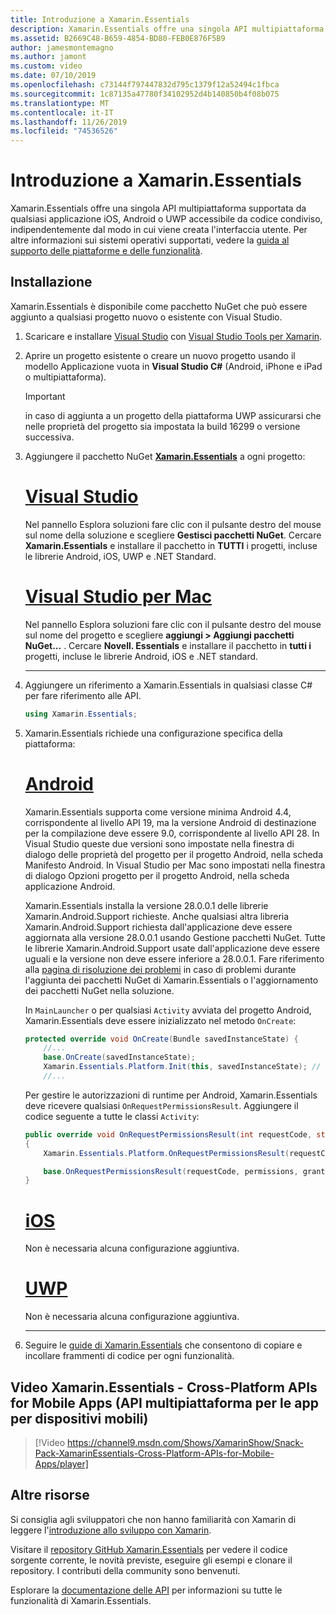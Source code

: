```yaml
---
title: Introduzione a Xamarin.Essentials
description: Xamarin.Essentials offre una singola API multipiattaforma supportata da qualsiasi applicazione iOS, Android o UWP accessibile da codice condiviso, indipendentemente dal modo in cui viene creata l'interfaccia utente.
ms.assetid: B2669C48-B659-4854-BD80-FEB0E876F5B9
author: jamesmontemagno
ms.author: jamont
ms.custom: video
ms.date: 07/10/2019
ms.openlocfilehash: c73144f797447832d795c1379f12a52494c1fbca
ms.sourcegitcommit: 1c87135a47780f34102952d4b140850b4f08b075
ms.translationtype: MT
ms.contentlocale: it-IT
ms.lasthandoff: 11/26/2019
ms.locfileid: "74536526"
---
```

# <a name="get-started-with-xamarinessentials"></a>Introduzione a Xamarin.Essentials

Xamarin.Essentials offre una singola API multipiattaforma supportata da qualsiasi applicazione iOS, Android o UWP accessibile da codice condiviso, indipendentemente dal modo in cui viene creata l'interfaccia utente. Per altre informazioni sui sistemi operativi supportati, vedere la [guida al supporto delle piattaforme e delle funzionalità](platform-feature-support.md).

## <a name="installation"></a>Installazione

Xamarin.Essentials è disponibile come pacchetto NuGet che può essere aggiunto a qualsiasi progetto nuovo o esistente con Visual Studio.

1. Scaricare e installare [Visual Studio](https://visualstudio.microsoft.com/) con [Visual Studio Tools per Xamarin](~/get-started/installation/index.md).

2. Aprire un progetto esistente o creare un nuovo progetto usando il modello Applicazione vuota in **Visual Studio C#**  (Android, iPhone e iPad o multipiattaforma).

    > [!IMPORTANT]
    > in caso di aggiunta a un progetto della piattaforma UWP assicurarsi che nelle proprietà del progetto sia impostata la build 16299 o versione successiva.

3. Aggiungere il pacchetto NuGet [**Xamarin.Essentials**](https://www.nuget.org/packages/Xamarin.Essentials/) a ogni progetto:

    <!--markdownlint-disable MD023 -->
    # <a name="visual-studiotabwindows"></a>[Visual Studio](#tab/windows)

    Nel pannello Esplora soluzioni fare clic con il pulsante destro del mouse sul nome della soluzione e scegliere **Gestisci pacchetti NuGet**. Cercare **Xamarin.Essentials** e installare il pacchetto in **TUTTI** i progetti, incluse le librerie Android, iOS, UWP e .NET Standard.

    # <a name="visual-studio-for-mactabmacos"></a>[Visual Studio per Mac](#tab/macos)

    Nel pannello Esplora soluzioni fare clic con il pulsante destro del mouse sul nome del progetto e scegliere **aggiungi > Aggiungi pacchetti NuGet...** . Cercare **Novell. Essentials** e installare il pacchetto in **tutti i** progetti, incluse le librerie Android, iOS e .NET standard.

    -----

4. Aggiungere un riferimento a Xamarin.Essentials in qualsiasi classe C# per fare riferimento alle API.

    ```csharp
    using Xamarin.Essentials;
    ```

5. Xamarin.Essentials richiede una configurazione specifica della piattaforma:

    # <a name="androidtabandroid"></a>[Android](#tab/android)

    Xamarin.Essentials supporta come versione minima Android 4.4, corrispondente al livello API 19, ma la versione Android di destinazione per la compilazione deve essere 9.0, corrispondente al livello API 28. In Visual Studio queste due versioni sono impostate nella finestra di dialogo delle proprietà del progetto per il progetto Android, nella scheda Manifesto Android. In Visual Studio per Mac sono impostati nella finestra di dialogo Opzioni progetto per il progetto Android, nella scheda applicazione Android.

    Xamarin.Essentials installa la versione 28.0.0.1 delle librerie Xamarin.Android.Support richieste. Anche qualsiasi altra libreria Xamarin.Android.Support richiesta dall'applicazione deve essere aggiornata alla versione 28.0.0.1 usando Gestione pacchetti NuGet. Tutte le librerie Xamarin.Android.Support usate dall'applicazione deve essere uguali e la versione non deve essere inferiore a 28.0.0.1. Fare riferimento alla [pagina di risoluzione dei problemi](troubleshooting.md) in caso di problemi durante l'aggiunta dei pacchetti NuGet di Xamarin.Essentials o l'aggiornamento dei pacchetti NuGet nella soluzione.

    In `MainLauncher` o per qualsiasi `Activity` avviata del progetto Android, Xamarin.Essentials deve essere inizializzato nel metodo `OnCreate`:

    ```csharp
    protected override void OnCreate(Bundle savedInstanceState) {
        //...
        base.OnCreate(savedInstanceState);
        Xamarin.Essentials.Platform.Init(this, savedInstanceState); // add this line to your code, it may also be called: bundle
        //...
    ```

    Per gestire le autorizzazioni di runtime per Android, Xamarin.Essentials deve ricevere qualsiasi `OnRequestPermissionsResult`. Aggiungere il codice seguente a tutte le classi `Activity`:

    ```csharp
    public override void OnRequestPermissionsResult(int requestCode, string[] permissions, Android.Content.PM.Permission[] grantResults)
    {
        Xamarin.Essentials.Platform.OnRequestPermissionsResult(requestCode, permissions, grantResults);

        base.OnRequestPermissionsResult(requestCode, permissions, grantResults);
    }
    ```

    # <a name="iostabios"></a>[iOS](#tab/ios)

    Non è necessaria alcuna configurazione aggiuntiva.

    # <a name="uwptabuwp"></a>[UWP](#tab/uwp)

    Non è necessaria alcuna configurazione aggiuntiva.

    -----

6. Seguire le [guide di Xamarin.Essentials](index.md) che consentono di copiare e incollare frammenti di codice per ogni funzionalità.

## <a name="xamarinessentials---cross-platform-apis-for-mobile-apps-video"></a>Video Xamarin.Essentials - Cross-Platform APIs for Mobile Apps (API multipiattaforma per le app per dispositivi mobili)

> [!Video https://channel9.msdn.com/Shows/XamarinShow/Snack-Pack-XamarinEssentials-Cross-Platform-APIs-for-Mobile-Apps/player]

## <a name="other-resources"></a>Altre risorse

Si consiglia agli sviluppatori che non hanno familiarità con Xamarin di leggere l'[introduzione allo sviluppo con Xamarin](~/cross-platform/getting-started/index.md).

Visitare il [repository GitHub Xamarin.Essentials](https://github.com/xamarin/Essentials) per vedere il codice sorgente corrente, le novità previste, eseguire gli esempi e clonare il repository. I contributi della community sono benvenuti.

Esplorare la [documentazione delle API](xref:Xamarin.Essentials) per informazioni su tutte le funzionalità di Xamarin.Essentials.
